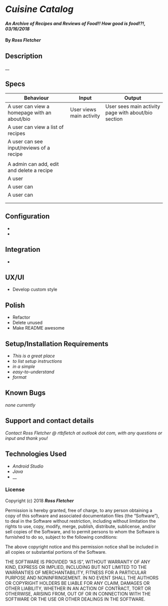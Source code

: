 # _Cuisine Catalog_

#### _An Archive of Recipes and Reviews of Food!! How good is food!?!, 03/16/2018_

#### By _**Ross Fletcher**_

## Description

__

## Specs

| Behaviour | Input  | Output  |
|---|---|---|
| A user can view a homepage with an about/bio | User views main activity  | User sees main activity page with about/bio section  |
| A user can view a list of recipes  |   |   |
| A user can see input/reviews of a recipe  |   |   |
|   |   |   |
| A admin can add, edit and delete a recipe  |   |   |
| A user  |   |   |
| A user can  |   |   |
| A user can  |   |   |
|   |   |   |
|   |   |   |

## Configuration
  * 
  * 



## Integration
  * 

## UX/UI
  * Develop custom style

## Polish
  * Refactor
  * Delete unused
  * Make README awesome

## Setup/Installation Requirements

* _This is a great place_
* _to list setup instructions_
* _in a simple_
* _easy-to-understand_
* _format_



## Known Bugs

_none currently_

## Support and contact details

_Contact Ross Fletcher @ rtbfletch at outlook dot com, with any questions or input and thank you!_

## Technologies Used

* _Android Studio_
* _Java_
* __

### License

Copyright (c) 2018 **_Ross Fletcher_**

Permission is hereby granted, free of charge, to any person obtaining a copy of this software and associated documentation files (the “Software”), to deal in the Software without restriction, including without limitation the rights to use, copy, modify, merge, publish, distribute, sublicense, and/or sell copies of the Software, and to permit persons to whom the Software is furnished to do so, subject to the following conditions:

The above copyright notice and this permission notice shall be included in all copies or substantial portions of the Software.

THE SOFTWARE IS PROVIDED “AS IS”, WITHOUT WARRANTY OF ANY KIND, EXPRESS OR IMPLIED, INCLUDING BUT NOT LIMITED TO THE WARRANTIES OF MERCHANTABILITY, FITNESS FOR A PARTICULAR PURPOSE AND NONINFRINGEMENT. IN NO EVENT SHALL THE AUTHORS OR COPYRIGHT HOLDERS BE LIABLE FOR ANY CLAIM, DAMAGES OR OTHER LIABILITY, WHETHER IN AN ACTION OF CONTRACT, TORT OR OTHERWISE, ARISING FROM, OUT OF OR IN CONNECTION WITH THE SOFTWARE OR THE USE OR OTHER DEALINGS IN THE SOFTWARE.